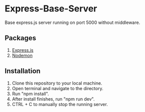 # Express-Base-Server
Base express.js server running on port 5000 without middleware.

## Packages
1. [Express.js](https://expressjs.com/)
2. [Nodemon](https://nodemon.io/)


## Installation
1. Clone this repository to your local machine.
2. Open terminal and navigate to the directory.
3. Run "npm install".
4. After install finishes, run "npm run dev".
5. CTRL + C to manually stop the running server.
